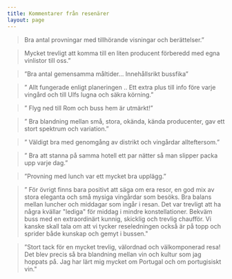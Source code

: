 ```yaml
---
title: Kommentarer från resenärer
layout: page
---
```

>Bra antal provningar med tillhörande visningar och berättelser.” 

>Mycket trevligt att komma till en liten producent förberedd med egna vinlistor till oss.”

>”Bra antal gemensamma måltider… Innehållsrikt bussfika”

>” Allt fungerade enligt planeringen .. Ett extra plus till info före varje vingård och till Ulfs lugna och säkra körning.”

>” Flyg ned till Rom och buss hem är utmärkt!”

>” Bra blandning mellan små, stora, okända, kända producenter, gav ett stort spektrum och variation.”

>” Väldigt bra med genomgång av distrikt och vingårdar allteftersom.”

>” Bra att stanna på samma hotell ett par nätter så man slipper packa upp varje dag.”

>”Provning med lunch var ett mycket bra upplägg.”

>” För övrigt finns bara positivt att säga om era resor, en god mix av stora eleganta och små mysiga vingårdar som besöks. Bra balans mellan luncher och middagar som ingår i resan. Det var trevligt att ha några kvällar "lediga" för middag i mindre konstellationer. Bekväm buss med en extraordinärt kunnig, skicklig och trevlig chaufför. Vi kanske skall tala om att vi tycker reseledningen också är på topp och sprider både kunskap och gemyt i bussen."

>”Stort tack för en mycket trevlig, välordnad och välkomponerad resa! Det blev precis så bra blandning mellan vin och kultur som jag hoppats på. Jag har lärt mig mycket om Portugal och om portugisiskt vin."
